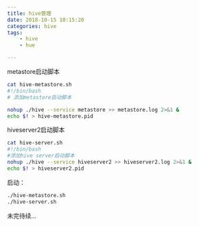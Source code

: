 ```yaml
---
title: hive管理
date: 2018-10-15 10:15:20
categories: hive
tags:
	- hive
	- hue

---
```




metastore启动脚本

```bash
cat hive-metastore.sh
#!/bin/bash
# 添加metastore启动脚本

nohup ./hive --service metastore >> metastore.log 2>&1 &
echo $! > hive-metastore.pid
```

hiveserver2启动脚本

```bash
cat hive-server.sh
#!/bin/bash
#添加hive server启动脚本
nohup ./hive --service hiveserver2 >> hiveserver2.log 2>&1 &
echo $! > hiveserver2.pid
```

启动：

```bash
./hive-metastore.sh
./hive-server.sh
```



未完待续...

